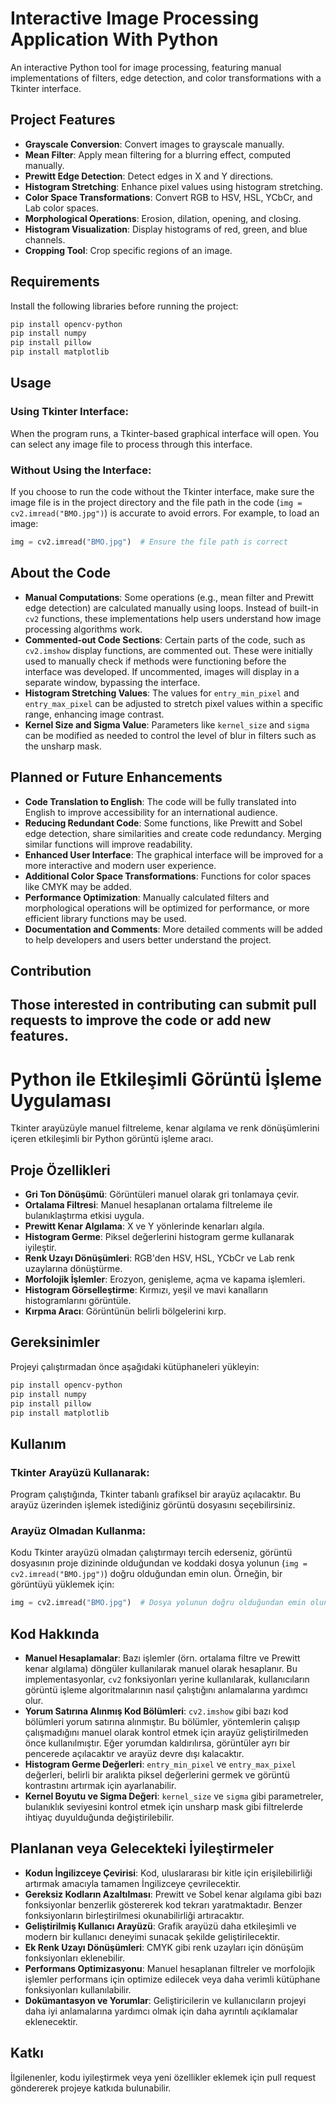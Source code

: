 # Interactive Image Processing Application With Python

An interactive Python tool for image processing, featuring manual implementations of filters, edge detection, and color transformations with a Tkinter interface.

## Project Features

- **Grayscale Conversion**: Convert images to grayscale manually.
- **Mean Filter**: Apply mean filtering for a blurring effect, computed manually.
- **Prewitt Edge Detection**: Detect edges in X and Y directions.
- **Histogram Stretching**: Enhance pixel values using histogram stretching.
- **Color Space Transformations**: Convert RGB to HSV, HSL, YCbCr, and Lab color spaces.
- **Morphological Operations**: Erosion, dilation, opening, and closing.
- **Histogram Visualization**: Display histograms of red, green, and blue channels.
- **Cropping Tool**: Crop specific regions of an image.

## Requirements

Install the following libraries before running the project:

```bash
pip install opencv-python
pip install numpy
pip install pillow
pip install matplotlib
```

## Usage

### Using Tkinter Interface:

When the program runs, a Tkinter-based graphical interface will open. You can select any image file to process through this interface.

### Without Using the Interface:

If you choose to run the code without the Tkinter interface, make sure the image file is in the project directory and the file path in the code (`img = cv2.imread("BMO.jpg")`) is accurate to avoid errors.
For example, to load an image:

```python
img = cv2.imread("BMO.jpg")  # Ensure the file path is correct
```

## About the Code

- **Manual Computations**: Some operations (e.g., mean filter and Prewitt edge detection) are calculated manually using loops. Instead of built-in `cv2` functions, these implementations help users understand how image processing algorithms work.
- **Commented-out Code Sections**: Certain parts of the code, such as `cv2.imshow` display functions, are commented out. These were initially used to manually check if methods were functioning before the interface was developed. If uncommented, images will display in a separate window, bypassing the interface.
- **Histogram Stretching Values**: The values for `entry_min_pixel` and `entry_max_pixel` can be adjusted to stretch pixel values within a specific range, enhancing image contrast.
- **Kernel Size and Sigma Value**: Parameters like `kernel_size` and `sigma` can be modified as needed to control the level of blur in filters such as the unsharp mask.

## Planned or Future Enhancements

- **Code Translation to English**: The code will be fully translated into English to improve accessibility for an international audience.
- **Reducing Redundant Code**: Some functions, like Prewitt and Sobel edge detection, share similarities and create code redundancy. Merging similar functions will improve readability.
- **Enhanced User Interface**: The graphical interface will be improved for a more interactive and modern user experience.
- **Additional Color Space Transformations**: Functions for color spaces like CMYK may be added.
- **Performance Optimization**: Manually calculated filters and morphological operations will be optimized for performance, or more efficient library functions may be used.
- **Documentation and Comments**: More detailed comments will be added to help developers and users better understand the project.

## Contribution

## Those interested in contributing can submit pull requests to improve the code or add new features.

# Python ile Etkileşimli Görüntü İşleme Uygulaması

Tkinter arayüzüyle manuel filtreleme, kenar algılama ve renk dönüşümlerini içeren etkileşimli bir Python görüntü işleme aracı.

## Proje Özellikleri

- **Gri Ton Dönüşümü**: Görüntüleri manuel olarak gri tonlamaya çevir.
- **Ortalama Filtresi**: Manuel hesaplanan ortalama filtreleme ile bulanıklaştırma etkisi uygula.
- **Prewitt Kenar Algılama**: X ve Y yönlerinde kenarları algıla.
- **Histogram Germe**: Piksel değerlerini histogram germe kullanarak iyileştir.
- **Renk Uzayı Dönüşümleri**: RGB'den HSV, HSL, YCbCr ve Lab renk uzaylarına dönüştürme.
- **Morfolojik İşlemler**: Erozyon, genişleme, açma ve kapama işlemleri.
- **Histogram Görselleştirme**: Kırmızı, yeşil ve mavi kanalların histogramlarını görüntüle.
- **Kırpma Aracı**: Görüntünün belirli bölgelerini kırp.

## Gereksinimler

Projeyi çalıştırmadan önce aşağıdaki kütüphaneleri yükleyin:

```bash
pip install opencv-python
pip install numpy
pip install pillow
pip install matplotlib
```

## Kullanım

### Tkinter Arayüzü Kullanarak:

Program çalıştığında, Tkinter tabanlı grafiksel bir arayüz açılacaktır. Bu arayüz üzerinden işlemek istediğiniz görüntü dosyasını seçebilirsiniz.

### Arayüz Olmadan Kullanma:

Kodu Tkinter arayüzü olmadan çalıştırmayı tercih ederseniz, görüntü dosyasının proje dizininde olduğundan ve koddaki dosya yolunun (`img = cv2.imread("BMO.jpg")`) doğru olduğundan emin olun.
Örneğin, bir görüntüyü yüklemek için:

```python
img = cv2.imread("BMO.jpg")  # Dosya yolunun doğru olduğundan emin olun
```

## Kod Hakkında

- **Manuel Hesaplamalar**: Bazı işlemler (örn. ortalama filtre ve Prewitt kenar algılama) döngüler kullanılarak manuel olarak hesaplanır. Bu implementasyonlar, `cv2` fonksiyonları yerine kullanılarak, kullanıcıların görüntü işleme algoritmalarının nasıl çalıştığını anlamalarına yardımcı olur.
- **Yorum Satırına Alınmış Kod Bölümleri**: `cv2.imshow` gibi bazı kod bölümleri yorum satırına alınmıştır. Bu bölümler, yöntemlerin çalışıp çalışmadığını manuel olarak kontrol etmek için arayüz geliştirilmeden önce kullanılmıştır. Eğer yorumdan kaldırılırsa, görüntüler ayrı bir pencerede açılacaktır ve arayüz devre dışı kalacaktır.
- **Histogram Germe Değerleri**: `entry_min_pixel` ve `entry_max_pixel` değerleri, belirli bir aralıkta piksel değerlerini germek ve görüntü kontrastını artırmak için ayarlanabilir.
- **Kernel Boyutu ve Sigma Değeri**: `kernel_size` ve `sigma` gibi parametreler, bulanıklık seviyesini kontrol etmek için unsharp mask gibi filtrelerde ihtiyaç duyulduğunda değiştirilebilir.

## Planlanan veya Gelecekteki İyileştirmeler

- **Kodun İngilizceye Çevirisi**: Kod, uluslararası bir kitle için erişilebilirliği artırmak amacıyla tamamen İngilizceye çevrilecektir.
- **Gereksiz Kodların Azaltılması**: Prewitt ve Sobel kenar algılama gibi bazı fonksiyonlar benzerlik göstererek kod tekrarı yaratmaktadır. Benzer fonksiyonların birleştirilmesi okunabilirliği artıracaktır.
- **Geliştirilmiş Kullanıcı Arayüzü**: Grafik arayüzü daha etkileşimli ve modern bir kullanıcı deneyimi sunacak şekilde geliştirilecektir.
- **Ek Renk Uzayı Dönüşümleri**: CMYK gibi renk uzayları için dönüşüm fonksiyonları eklenebilir.
- **Performans Optimizasyonu**: Manuel hesaplanan filtreler ve morfolojik işlemler performans için optimize edilecek veya daha verimli kütüphane fonksiyonları kullanılabilir.
- **Dokümantasyon ve Yorumlar**: Geliştiricilerin ve kullanıcıların projeyi daha iyi anlamalarına yardımcı olmak için daha ayrıntılı açıklamalar eklenecektir.

## Katkı

İlgilenenler, kodu iyileştirmek veya yeni özellikler eklemek için pull request göndererek projeye katkıda bulunabilir.
